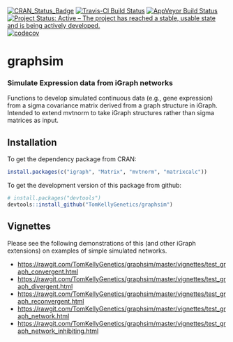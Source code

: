 [![CRAN_Status_Badge](http://www.r-pkg.org/badges/version/graphsim)](https://cran.r-project.org/package=graphsim)
[![Travis-CI Build Status](https://travis-ci.org/TomKellyGenetics/graphsim.svg?branch=master)](https://travis-ci.org/TomKellyGenetics/graphsim)
[![AppVeyor Build Status](https://ci.appveyor.com/api/projects/status/github/TomKellyGenetics/graphsim?branch=master&svg=true)](https://ci.appveyor.com/project/TomKellyGenetics/graphsim)
[![Project Status: Active – The project has reached a stable, usable state and is being actively developed.](http://www.repostatus.org/badges/latest/active.svg)](http://www.repostatus.org/#active)
[![codecov](https://codecov.io/gh/TomKellyGenetics/graphsim/branch/master/graph/badge.svg)](https://codecov.io/gh/TomKellyGenetics/graphsim)

# graphsim

### Simulate Expression data from iGraph networks

Functions to develop simulated continuous data (e.g., gene expression) from a sigma covariance matrix derived from a graph structure in iGraph. Intended to extend mvtnorm to take iGraph structures rather than sigma matrices as input.

## Installation

To get the dependency package from CRAN:

```R
install.packages(c("igraph", "Matrix", "mvtnorm", "matrixcalc"))
```

To get the development version of this package from github:

```R
# install.packages("devtools")
devtools::install_github("TomKellyGenetics/graphsim")
```

## Vignettes

Please see the following demonstrations of this (and other iGraph extensions) on examples of simple simulated networks.


* https://rawgit.com/TomKellyGenetics/graphsim/master/vignettes/test_graph_convergent.html
* https://rawgit.com/TomKellyGenetics/graphsim/master/vignettes/test_graph_divergent.html
* https://rawgit.com/TomKellyGenetics/graphsim/master/vignettes/test_graph_reconvergent.html
* https://rawgit.com/TomKellyGenetics/graphsim/master/vignettes/test_graph_network.html
* https://rawgit.com/TomKellyGenetics/graphsim/master/vignettes/test_graph_network_inhibiting.html

